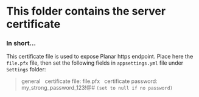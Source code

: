 ﻿# This folder contains the server certificate

### In short...
This certificate file is used to expose Planar https endpoint.
Place here the `file.pfx` file, then set the following fields in `appsettings.yml` file under `Settings` folder:

> general
> &nbsp;&nbsp;certificate file: file.pfx
> &nbsp;&nbsp;certificate password: my_strong_password_123!@# `(set to null if no password)`
